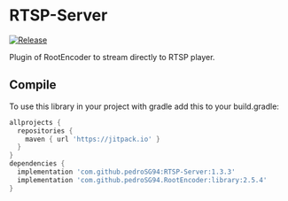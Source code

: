 # RTSP-Server

[![Release](https://jitpack.io/v/pedroSG94/RTSP-Server.svg)](https://jitpack.io/#pedroSG94/RTSP-Server)

Plugin of RootEncoder to stream directly to RTSP player.

## Compile

To use this library in your project with gradle add this to your build.gradle:

```gradle
allprojects {
  repositories {
    maven { url 'https://jitpack.io' }
  }
}
dependencies {
  implementation 'com.github.pedroSG94:RTSP-Server:1.3.3'
  implementation 'com.github.pedroSG94.RootEncoder:library:2.5.4'
}

```
